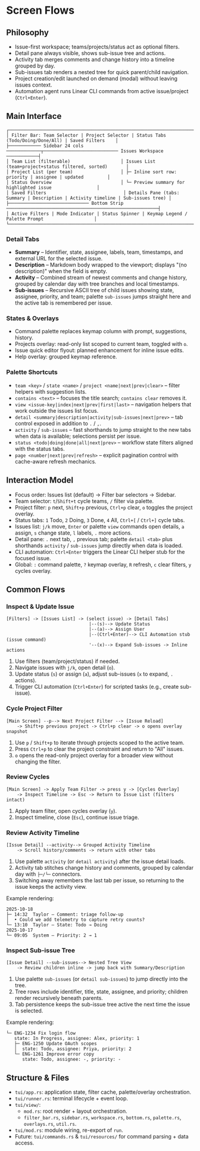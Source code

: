 # Screen Flows

## Philosophy
- Issue-first workspace; teams/projects/status act as optional filters.
- Detail pane always visible, shows sub-issue tree and actions.
- Activity tab merges comments and change history into a timeline grouped by day.
- Sub-issues tab renders a nested tree for quick parent/child navigation.
- Project creation/edit launched on demand (modal) without leaving issues context.
- Automation agent runs Linear CLI commands from active issue/project (`Ctrl+Enter`).

## Main Interface
```
┌────────────────────────────────────────────────────────────────────────────────────────────────────┐
│ Filter Bar: Team Selector | Project Selector | Status Tabs (Todo/Doing/Done/All) | Saved Filters    │
├──────────── Sidebar 24 cols ─────────────┬──────────────────────────── Issues Workspace ────────────┤
│ Team List (filterable)                   │ Issues List (team+project+status filtered, sorted)       │
│ Project List (per team)                  │ ├─ Inline sort row: priority | assignee | updated         │
│ Status Overview                          │ └─ Preview summary for highlighted issue                 │
│ Saved Filters                             │ Details Pane (tabs: Summary | Description | Activity timeline | Sub-issues tree) │
├────────────────────────────── Bottom Strip ─────────────────────────────────────────────────────────┤
│ Active Filters | Mode Indicator | Status Spinner | Keymap Legend / Palette Prompt                   │
└────────────────────────────────────────────────────────────────────────────────────────────────────┘
```

### Detail Tabs
- **Summary** – Identifier, state, assignee, labels, team, timestamps, and external URL for the selected issue.
- **Description** – Markdown body wrapped to the viewport; displays "(no description)" when the field is empty.
- **Activity** – Combined stream of newest comments and change history, grouped by calendar day with tree branches and local timestamps.
- **Sub-issues** – Recursive ASCII tree of child issues showing state, assignee, priority, and team; palette `sub-issues` jumps straight here and the active tab is remembered per issue.

### States & Overlays
- Command palette replaces keymap column with prompt, suggestions, history.
- Projects overlay: read-only list scoped to current team, toggled with `o`.
- Issue quick editor flyout: planned enhancement for inline issue edits.
- Help overlay: grouped keymap reference.

### Palette Shortcuts
- `team <key>` / `state <name>` / `project <name|next|prev|clear>` – filter helpers with suggestion lists.
- `contains <text>` – focuses the title search; `contains clear` removes it.
- `view <issue-key|index|next|prev|first|last>` – navigation helpers that work outside the issues list focus.
- `detail <summary|description|activity|sub-issues|next|prev>` – tab control exposed in addition to `.` / `,`.
- `activity` / `sub-issues` – fast shorthands to jump straight to the new tabs when data is available; selections persist per issue.
- `status <todo|doing|done|all|next|prev>` – workflow state filters aligned with the status tabs.
- `page <number|next|prev|refresh>` – explicit pagination control with cache-aware refresh mechanics.

## Interaction Model
- Focus order: Issues list (default) → Filter bar selectors → Sidebar.
- Team selector: `t`/`Shift+t` cycle teams, `/` filter via palette.
- Project filter: `p` next, `Shift+p` previous, `Ctrl+p` clear, `o` toggles the project overlay.
- Status tabs: `1` Todo, `2` Doing, `3` Done, `4` All, `Ctrl+[` / `Ctrl+]` cycle tabs.
- Issues list: `j/k` move, `Enter` or palette `view` commands open details, `a` assign, `s` change state, `l` labels, `.` more actions.
- Detail pane: `.` next tab, `,` previous tab; palette `detail <tab>` plus shorthands `activity` / `sub-issues` jump directly when data is loaded.
- CLI automation: `Ctrl+Enter` triggers the Linear CLI helper stub for the focused issue.
- Global: `:` command palette, `?` keymap overlay, `R` refresh, `c` clear filters, `y` cycles overlay.

## Common Flows
### Inspect & Update Issue
```
[Filters] -> [Issues List] -> (select issue) -> [Detail Tabs]
                               |--(s)--> Update Status
                               |--(a)--> Assign User
                               |--(Ctrl+Enter)--> CLI Automation stub (issue command)
                               '--(x)--> Expand Sub-issues -> Inline actions
```
1. Use filters (team/project/status) if needed.
2. Navigate issues with `j/k`, open detail (`o`).
3. Update status (`s`) or assign (`a`), adjust sub-issues (`x` to expand, `.` actions).
4. Trigger CLI automation (`Ctrl+Enter`) for scripted tasks (e.g., create sub-issue).

### Cycle Project Filter
```
[Main Screen] --p--> Next Project Filter --> [Issue Reload]
    -> Shift+p previous project -> Ctrl+p clear -> o opens overlay snapshot
```
1. Use `p` / `Shift+p` to iterate through projects scoped to the active team.
2. Press `Ctrl+p` to clear the project constraint and return to "All" issues.
3. `o` opens the read-only project overlay for a broader view without changing the filter.

### Review Cycles
```
[Main Screen] -> Apply Team Filter -> press y -> [Cycles Overlay]
    -> Inspect Timeline -> Esc -> Return to Issue List (filters intact)
```
1. Apply team filter, open cycles overlay (`y`).
2. Inspect timeline, close (`Esc`), continue issue triage.

### Review Activity Timeline
```
[Issue Detail] --activity--> Grouped Activity Timeline
    -> Scroll history/comments -> return with other tabs
```
1. Use palette `activity` (or `detail activity`) after the issue detail loads.
2. Activity tab stitches change history and comments, grouped by calendar day with `├─/└─` connectors.
3. Switching away remembers the last tab per issue, so returning to the issue keeps the activity view.

Example rendering:
```
2025-10-18
├─ 14:32  Taylor – Comment: triage follow-up
│  • Could we add telemetry to capture retry counts?
└─ 13:10  Taylor – State: Todo → Doing
2025-10-17
└─ 09:05  System – Priority: 2 → 1
```

### Inspect Sub-issue Tree
```
[Issue Detail] --sub-issues--> Nested Tree View
    -> Review children inline -> jump back with Summary/Description
```
1. Use palette `sub-issues` (or `detail sub-issues`) to jump directly into the tree.
2. Tree rows include identifier, title, state, assignee, and priority; children render recursively beneath parents.
3. Tab persistence keeps the sub-issue tree active the next time the issue is selected.

Example rendering:
```
└─ ENG-1234 Fix login flow
   state: In Progress, assignee: Alex, priority: 1
   ├─ ENG-1250 Update OAuth scopes
   │  state: Todo, assignee: Priya, priority: 2
   └─ ENG-1261 Improve error copy
      state: Todo, assignee: -, priority: -
```

## Structure & Files
- `tui/app.rs`: application state, filter cache, palette/overlay orchestration.
- `tui/runner.rs`: terminal lifecycle + event loop.
- `tui/view/`:
  - `mod.rs`: root render + layout orchestration.
  - `filter_bar.rs`, `sidebar.rs`, `workspace.rs`, `bottom.rs`, `palette.rs`, `overlays.rs`, `util.rs`.
- `tui/mod.rs`: module wiring, re-export of `run`.
- Future: `tui/commands.rs` & `tui/resources/` for command parsing + data access.
